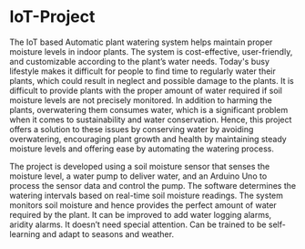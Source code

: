 # IoT-Project
The IoT based Automatic plant watering system  helps maintain proper moisture levels in indoor plants. The system is cost-effective, user-friendly, and  customizable according to the plant’s water needs.
Today's busy lifestyle makes it difficult for people to find time to regularly water their plants, which could result in neglect and possible damage to the plants.
It is difficult to provide plants with the proper amount of water required if soil moisture levels are not precisely monitored. In addition to harming the plants, overwatering them consumes water, which is a significant problem when it comes to sustainability and water conservation. 
Hence, this project offers a solution to these issues by conserving water by avoiding overwatering, encouraging plant growth and health by maintaining steady moisture levels and offering ease by automating the watering process.

The project is developed using a soil moisture sensor that senses the moisture level, a water pump to deliver water, and an Arduino Uno to process the sensor data and control the pump. The software determines the watering intervals based on real-time soil moisture readings. The system monitors soil moisture and hence provides the perfect amount of water required by the plant. It can be improved to add water logging alarms, aridity alarms. It doesn’t need special attention. Can be trained to be self-learning and adapt to seasons and weather.

